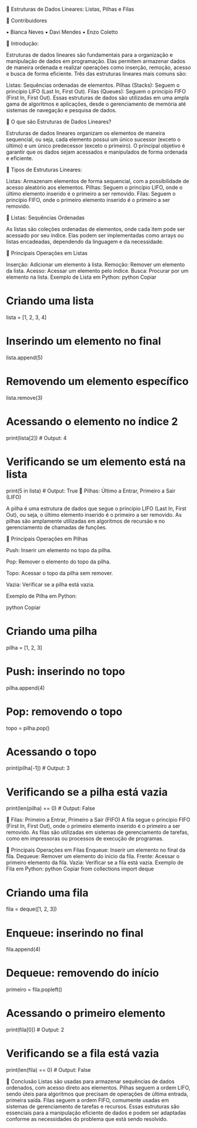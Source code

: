 📌 Estruturas de Dados Lineares: Listas, Pilhas e Filas

🔹 Contribuidores

▪ Bianca Neves
▪ Davi Mendes
▪ Enzo Coletto

🔹 Introdução:

Estruturas de dados lineares são fundamentais para a organização e manipulação de dados em programação. Elas permitem armazenar dados de maneira ordenada e realizar operações como inserção, remoção, acesso e busca de forma eficiente. Três das estruturas lineares mais comuns são:

Listas: Sequências ordenadas de elementos.
Pilhas (Stacks): Seguem o princípio LIFO (Last In, First Out).
Filas (Queues): Seguem o princípio FIFO (First In, First Out).
Essas estruturas de dados são utilizadas em uma ampla gama de algoritmos e aplicações, desde o gerenciamento de memória até sistemas de navegação e pesquisa de dados.

🧠 O que são Estruturas de Dados Lineares?


Estruturas de dados lineares organizam os elementos de maneira sequencial, ou seja, cada elemento possui um único sucessor (exceto o último) e um único predecessor (exceto o primeiro). O principal objetivo é garantir que os dados sejam acessados e manipulados de forma ordenada e eficiente.

🔹 Tipos de Estruturas Lineares:


Listas: Armazenam elementos de forma sequencial, com a possibilidade de acesso aleatório aos elementos.
Pilhas: Seguem o princípio LIFO, onde o último elemento inserido é o primeiro a ser removido.
Filas: Seguem o princípio FIFO, onde o primeiro elemento inserido é o primeiro a ser removido.

🔹 Listas: Sequências Ordenadas

As listas são coleções ordenadas de elementos, onde cada item pode ser acessado por seu índice. Elas podem ser implementadas como arrays ou listas encadeadas, dependendo da linguagem e da necessidade.

🔸 Principais Operações em Listas

Inserção: Adicionar um elemento à lista.
Remoção: Remover um elemento da lista.
Acesso: Acessar um elemento pelo índice.
Busca: Procurar por um elemento na lista.
Exemplo de Lista em Python:
python
Copiar
# Criando uma lista
lista = [1, 2, 3, 4]

# Inserindo um elemento no final
lista.append(5)

# Removendo um elemento específico
lista.remove(3)

# Acessando o elemento no índice 2
print(lista[2])  # Output: 4

# Verificando se um elemento está na lista
print(5 in lista)  # Output: True
🔹 Pilhas: Último a Entrar, Primeiro a Sair (LIFO)

A pilha é uma estrutura de dados que segue o princípio LIFO (Last In, First Out), ou seja, o último elemento inserido é o primeiro a ser removido. As pilhas são amplamente utilizadas em algoritmos de recursão e no gerenciamento de chamadas de funções.

🔸 Principais Operações em Pilhas


Push: Inserir um elemento no topo da pilha.

Pop: Remover o elemento do topo da pilha.

Topo: Acessar o topo da pilha sem remover.

Vazia: Verificar se a pilha está vazia.

Exemplo de Pilha em Python:


python
Copiar
# Criando uma pilha
pilha = [1, 2, 3]

# Push: inserindo no topo
pilha.append(4)

# Pop: removendo o topo
topo = pilha.pop()

# Acessando o topo
print(pilha[-1])  # Output: 3

# Verificando se a pilha está vazia
print(len(pilha) == 0)  # Output: False

🔹 Filas: Primeiro a Entrar, Primeiro a Sair (FIFO)
A fila segue o princípio FIFO (First In, First Out), onde o primeiro elemento inserido é o primeiro a ser removido. As filas são utilizadas em sistemas de gerenciamento de tarefas, como em impressoras ou processos de execução de programas.

🔸 Principais Operações em Filas
Enqueue: Inserir um elemento no final da fila.
Dequeue: Remover um elemento do início da fila.
Frente: Acessar o primeiro elemento da fila.
Vazia: Verificar se a fila está vazia.
Exemplo de Fila em Python:
python
Copiar
from collections import deque

# Criando uma fila
fila = deque([1, 2, 3])

# Enqueue: inserindo no final
fila.append(4)

# Dequeue: removendo do início
primeiro = fila.popleft()

# Acessando o primeiro elemento
print(fila[0])  # Output: 2

# Verificando se a fila está vazia
print(len(fila) == 0)  # Output: False

🚀 Conclusão
Listas são usadas para armazenar sequências de dados ordenados, com acesso direto aos elementos.
Pilhas seguem a ordem LIFO, sendo úteis para algoritmos que precisam de operações de última entrada, primeira saída.
Filas seguem a ordem FIFO, comumente usadas em sistemas de gerenciamento de tarefas e recursos.
Essas estruturas são essenciais para a manipulação eficiente de dados e podem ser adaptadas conforme as necessidades do problema que está sendo resolvido.
